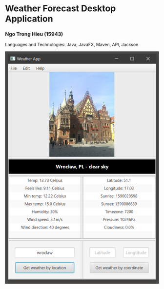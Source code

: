 # Weather Forecast Desktop Application
### Ngo Trong Hieu (15943)

Languages and Technologies: Java, JavaFX, Maven, API, Jackson

![](images/1.PNG)
